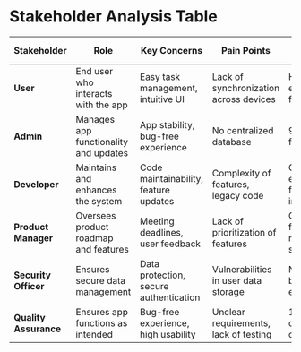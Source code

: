 # Stakeholder Analysis Table

| Stakeholder   | Role                                          | Key Concerns                             | Pain Points                              | Success Metrics                     |
|---------------|-----------------------------------------------|------------------------------------------|------------------------------------------|--------------------------------------|
| **User**      | End user who interacts with the app          | Easy task management, intuitive UI       | Lack of synchronization across devices   | High user engagement, frequent use  |
| **Admin**     | Manages app functionality and updates        | App stability, bug-free experience       | No centralized database                  | 99% uptime, fast bug fixes           |
| **Developer** | Maintains and enhances the system             | Code maintainability, feature updates    | Complexity of features, legacy code      | Clean code, efficient feature implementation |
| **Product Manager** | Oversees product roadmap and features   | Meeting deadlines, user feedback         | Lack of prioritization of features       | On-time feature releases, user satisfaction |
| **Security Officer** | Ensures secure data management         | Data protection, secure authentication   | Vulnerabilities in user data storage     | No security breaches, encrypted data |
| **Quality Assurance** | Ensures app functions as intended      | Bug-free experience, high usability      | Unclear requirements, lack of testing    | 100% test coverage, no critical bugs  |

